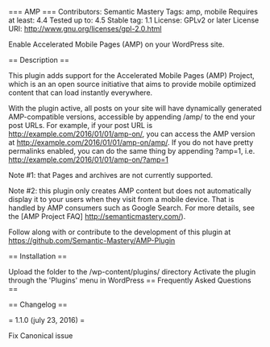 === AMP === Contributors: Semantic Mastery Tags: amp, mobile Requires at least: 4.4 Tested up to: 4.5 Stable tag: 1.1 License: GPLv2 or later License URI: http://www.gnu.org/licenses/gpl-2.0.html

Enable Accelerated Mobile Pages (AMP) on your WordPress site.

== Description ==

This plugin adds support for the Accelerated Mobile Pages (AMP) Project, which is an an open source initiative that aims to provide mobile optimized content that can load instantly everywhere.

With the plugin active, all posts on your site will have dynamically generated AMP-compatible versions, accessible by appending /amp/ to the end your post URLs. For example, if your post URL is http://example.com/2016/01/01/amp-on/, you can access the AMP version at http://example.com/2016/01/01/amp-on/amp/. If you do not have pretty permalinks enabled, you can do the same thing by appending ?amp=1, i.e. http://example.com/2016/01/01/amp-on/?amp=1

Note #1: that Pages and archives are not currently supported.

Note #2: this plugin only creates AMP content but does not automatically display it to your users when they visit from a mobile device. That is handled by AMP consumers such as Google Search. For more details, see the [AMP Project FAQ] http://semanticmastery.com/).

Follow along with or contribute to the development of this plugin at https://github.com/Semantic-Mastery/AMP-Plugin

== Installation ==

Upload the folder to the /wp-content/plugins/ directory
Activate the plugin through the 'Plugins' menu in WordPress
== Frequently Asked Questions ==

== Changelog ==

= 1.1.0 (july 23, 2016) =

Fix Canonical issue
